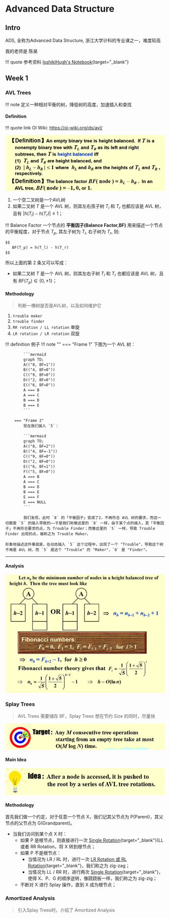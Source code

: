 # Advanced Data Structure

## Intro

ADS, 全称为Advanced Data Structure, 浙江大学计科的专业课之一，难度较高

我的老师是 陈昊

!!! quote 参考资料
    [IsshikiHugh's Notebook](https://isshikihugh.github.io/notebook/){target="_blank"}


## Week 1

### AVL Trees

!!! note 
    定义一种相对平衡的树，降低树的高度，加速插入和查找

#### Definition

!!! quote link
    OI Wiki: https://oi-wiki.org/ds/avl/

![alt text](assets/AVL_Definition.png)

1. 一个空二叉树是一个AVL树
2. 如果二叉树 $T$ 是一个 AVL 树，则其左右孩子树 $T_l$ 和 $T_r$ 也都应该是 AVL 树，且有 $|h(T_l) - h(T_r)| \leq 1$；

!!! Balance Factor
    一个节点的 **平衡因子(Balance Factor,BF)** 用来描述一个节点的平衡程度，对于节点 $T_p$, 其左子树为 $T_l$, 右子树为 $T_r$, 则:

    $$
       BF(T_p) = h(T_l) - h(T_r) 
    $$

所以上面的第 2 条又可以写成：

- 如果二叉树 $T$ 是一个 AVL 树，则其左右子树 $T_l$ 和 $T_r$ 也都应该是 AVL 树，且有 $BF(T_p) \in \{0, \pm 1\}$；




#### Methodology
> 判断一棵树是否是AVL树，以及如何维护它

1. `trouble maker`  
2. `trouble finder`
3. `RR rotation / LL rotation` 单旋
4. `LR rotation / LR rotation` 双旋

!!! definition 例子
    !!! note ""
        === "Frame 1"
            下图为一个 AVL 树：

            ```mermaid
            graph TD;
            A(("8, BF=1"))
            B(("4, BF=0"))
            C(("9, BF=0"))
            D(("2, BF=0"))
            E(("6, BF=0"))
            A === B
            A === C
            B === D
            B === E
            ```
        
        === "Frame 2"
            现在我们插入 `5`：

            ```mermaid
            graph TD;
            A(("8, BF=2"))
            B(("4, BF=-1"))
            C(("9, BF=0"))
            D(("2, BF=0"))
            E(("6, BF=1"))
            F(("5, BF=0"))
            A === B
            A === C
            B === D
            B === E
            E === F
            E === NULL
            ```

            我们发现，此时 `8` 的「平衡因子」变成了2，不再符合 AVL 树的要求，而这一切都是 `5` 的插入导致的——于是我们称像这里的 `8` 一样，由于某个点的插入，其「平衡因子」不再符合要求的点，为 Trouble Finder；而像这里的 `5` 一样，导致 Trouble Finder 出现的点，被称之为 Trouble Maker。

    形象地描述这件事就是，在动态插入 `5` 这个过程中，出现了一个 "Trouble"，导致这个树不再是 AVL 树，而 `5` 是这个 "Trouble" 的 "Maker"，`8` 是 "Finder"。

---
#### Analysis
![alt text](assets/AVL_height.png)

### Splay Trees

> AVL Trees 需要储存 BF，Splay Trees 想在节约 Size 的同时，尽量快

![alt text](assets/Splay_def.png)

#### Main Idea

![alt text](assets/Splay_idea.png)

#### Methodology
首先我们做一个约定，对于任意一个节点 X，我们记其父节点为 P(Parent)，其父节点的父节点为 G(Grandparent)。

- 当我们访问到某个点 X 时：
    - 如果 P 是根节点，则直接进行一次 [Single Rotation](#avl-trees){target="_blank"}(LL 或者 RR Rotation，将 X 转到根节点；
    - 如果 P 不是根节点：
        - 当情况为 LR / RL 时，进行一次 [LR Rotation 或 RL Rotation](#avl-trees){target="_blank"}，我们称之为 zig-zag；
        - 当情况为 LL / RR 时，进行两次 [Single Rotation](#avl-trees){target="_blank"}，使得 X、P、G 的顺序逆转，像跷跷板一样，我们称之为 zig-zig；
    - 不断对 X 进行 Splay 操作，直到 X 成为根节点；
### Amortized Analysis
> 引入Splay Trees时，介绍了 Amortized Analysis

